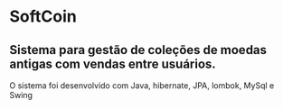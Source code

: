 # SoftCoin
## Sistema para gestão de coleções de moedas antigas com vendas entre usuários.

O sistema foi desenvolvido com Java, hibernate, JPA, lombok, MySql e Swing 

